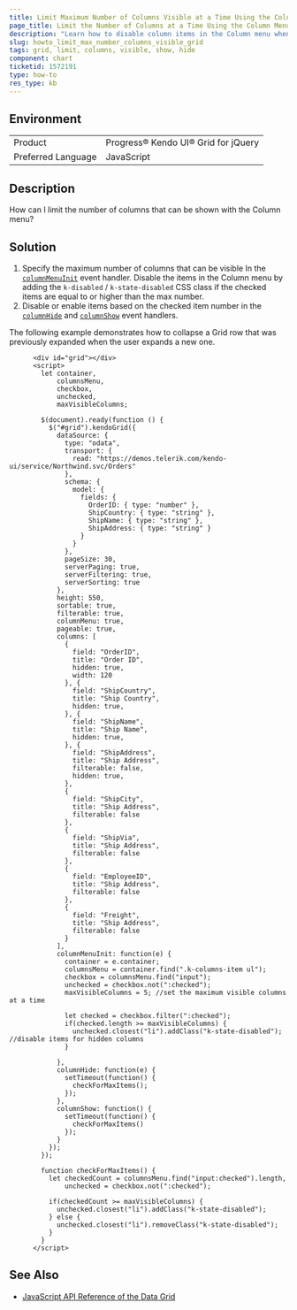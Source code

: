 ```yaml
---
title: Limit Maximum Number of Columns Visible at a Time Using the Column Menu
page_title: Limit the Number of Columns at a Time Using the Column Menu - Kendo UI for jQuery Data Grid
description: "Learn how to disable column items in the Column menu when a max number of columns is already shown"
slug: howto_limit_max_number_columns_visible_grid
tags: grid, limit, columns, visible, show, hide
component: chart
ticketid: 1572191
type: how-to
res_type: kb
---
```


## Environment

<table>
 <tr>
  <td>Product</td>
  <td>Progress® Kendo UI® Grid for jQuery</td>
 </tr>
 <tr>
  <td>Preferred Language</td>
  <td>JavaScript</td>
 </tr>
</table>

## Description

How can I limit the number of columns that can be shown with the Column menu?

## Solution

1. Specify the maximum number of columns that can be visible In the [`columnMenuInit`](/api/javascript/ui/grid/events/columnmenuinit) event handler. Disable the items in the Column menu by adding the `k-disabled` / `k-state-disabled` CSS class if the checked items are equal to or higher than the max number.
1. Disable or enable items based on the checked item number in the [`columnHide`](/api/javascript/ui/grid/events/columnhide) and [`columnShow`](/api/javascript/ui/grid/events/columnshow) event handlers.

The following example demonstrates how to collapse a Grid row that was previously expanded when the user expands a new one.

```dojo
      <div id="grid"></div>
      <script>
        let container,
            columnsMenu,
            checkbox,
            unchecked,
            maxVisibleColumns;

        $(document).ready(function () {
          $("#grid").kendoGrid({
            dataSource: {
              type: "odata",
              transport: {
                read: "https://demos.telerik.com/kendo-ui/service/Northwind.svc/Orders"
              },
              schema: {
                model: {
                  fields: {
                    OrderID: { type: "number" },
                    ShipCountry: { type: "string" },
                    ShipName: { type: "string" },
                    ShipAddress: { type: "string" }
                  }
                }
              },
              pageSize: 30,
              serverPaging: true,
              serverFiltering: true,
              serverSorting: true
            },
            height: 550,
            sortable: true,
            filterable: true,
            columnMenu: true,
            pageable: true,
            columns: [
              {
                field: "OrderID",
                title: "Order ID",
                hidden: true,
                width: 120
              }, {
                field: "ShipCountry",
                title: "Ship Country",
                hidden: true,
              }, {
                field: "ShipName",
                title: "Ship Name",
                hidden: true,
              }, {
                field: "ShipAddress",
                title: "Ship Address",
                filterable: false,
                hidden: true,
              },
              {
                field: "ShipCity",
                title: "Ship Address",
                filterable: false
              },
              {
                field: "ShipVia",
                title: "Ship Address",
                filterable: false
              },
              {
                field: "EmployeeID",
                title: "Ship Address",
                filterable: false
              },
              {
                field: "Freight",
                title: "Ship Address",
                filterable: false
              }
            ],
            columnMenuInit: function(e) {
              container = e.container;
              columnsMenu = container.find(".k-columns-item ul");
              checkbox = columnsMenu.find("input");
              unchecked = checkbox.not(":checked");
              maxVisibleColumns = 5; //set the maximum visible columns at a time

              let checked = checkbox.filter(":checked");
              if(checked.length >= maxVisibleColumns) {
                unchecked.closest("li").addClass("k-state-disabled"); //disable items for hidden columns
              }

            },
            columnHide: function(e) {
              setTimeout(function() {
                checkForMaxItems();
              });
            },
            columnShow: function() {
              setTimeout(function() {
                checkForMaxItems()
              });
            }
          });
        });

        function checkForMaxItems() {
          let checkedCount = columnsMenu.find("input:checked").length,
              unchecked = checkbox.not(":checked");

          if(checkedCount >= maxVisibleColumns) {
            unchecked.closest("li").addClass("k-state-disabled");
          } else {
            unchecked.closest("li").removeClass("k-state-disabled");
          }
        }
      </script>
```

## See Also

* [JavaScript API Reference of the Data Grid](/api/javascript/ui/grid)
